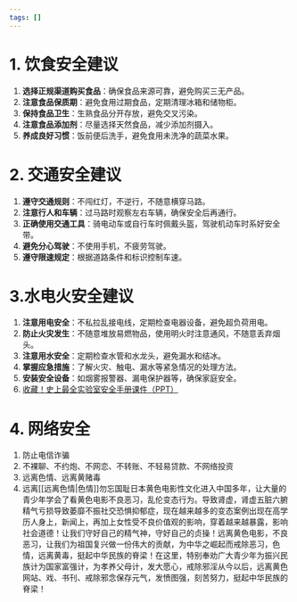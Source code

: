 ```yaml
---
tags: []
---
```

# 1. 饮食安全建议
1. **选择正规渠道购买食品**：确保食品来源可靠，避免购买三无产品。
2. **注意食品保质期**：避免食用过期食品，定期清理冰箱和储物柜。
3. **保持食品卫生**：生熟食品分开存放，避免交叉污染。
4. **注意食品添加剂**：尽量选择天然食品，减少添加剂摄入。
5. **养成良好习惯**：饭前便后洗手，避免食用未洗净的蔬菜水果。

# 2. 交通安全建议
1. **遵守交通规则**：不闯红灯，不逆行，不随意横穿马路。
2. **注意行人和车辆**：过马路时观察左右车辆，确保安全后再通行。
3. **正确使用交通工具**：骑电动车或自行车时佩戴头盔，驾驶机动车时系好安全带。
4. **避免分心驾驶**：不使用手机，不疲劳驾驶。
5. **遵守限速规定**：根据道路条件和标识控制车速。

# 3.水电火安全建议
1. **注意用电安全**：不私拉乱接电线，定期检查电器设备，避免超负荷用电。
2. **防止火灾发生**：不随意堆放易燃物品，使用明火时注意通风，不随意丢弃烟头。
3. **注意用水安全**：定期检查水管和水龙头，避免漏水和结冰。
4. **掌握应急措施**：了解火灾、触电、漏水等紧急情况的处理方法。
5. **安装安全设备**：如烟雾报警器、漏电保护器等，确保家庭安全。
6. [收藏！史上最全实验室安全手册课件（PPT）](https://mp.weixin.qq.com/s/UxA0OUCbVkvATT3lu3YR3A)

# 4. 网络安全
1. 防止电信诈骗
2. 不裸聊、不约炮、不网恋、不转账、不轻易贷款、不网络投资
3. 远离色情、远离黄赌毒
4. 远离[[远离色情|色情]]勿忘国耻日本黄色电影性文化进入中国多年，让大量的青少年学会了看黄色电影不良恶习，乱伦变态行为。导致肾虚，肾虚五脏六腑精气亏损导致萎靡不振社交恐惧抑郁症，现在越来越多的变态案例出现在高学历人身上，新闻上，再加上女性受不良价值观的影响，穿着越来越暴露，影响社会道德！让我们守好自己的精气神，守好自己的贞操！远离黄色电影，不良恶习，让我们为祖国复兴做一份伟大的贡献，为中华之崛起而戒除恶习，色情，远离黄毒，挺起中华民族的脊梁！在这里，特别奉劝广大青少年为振兴民族计为国家富强计，为孝养父母计，发大愿心，戒除邪淫从今以后，远离黄色网站、戏、书刊、戒除邪念保存元气，发愤图强，刻苦努力，挺起中华民族的脊梁！

